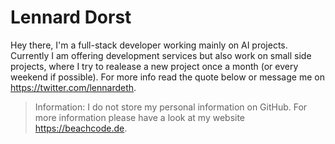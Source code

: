 # Lennard Dorst

Hey there, I'm a full-stack developer working mainly on AI projects. Currently I am offering development services but also work on small side projects, where I try to realease a new project once a month (or every weekend if possible).
For more info read the quote below or message me on https://twitter.com/lennardeth.

> Information: I do not store my personal information on GitHub. For more information please have a look at my website https://beachcode.de.

